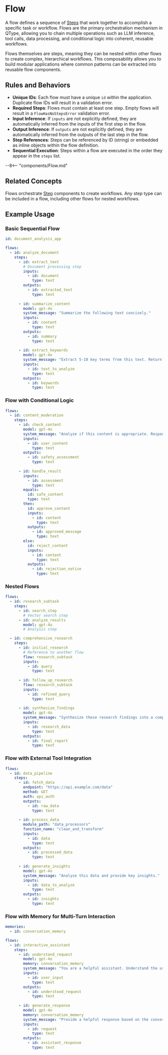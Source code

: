 # Flow

A flow defines a sequence of [Steps](Steps/index.md) that work together to accomplish a specific task or workflow. Flows are the primary orchestration mechanism in QType, allowing you to chain multiple operations such as LLM inference, tool calls, data processing, and conditional logic into coherent, reusable workflows.

Flows themselves are steps, meaning they can be nested within other flows to create complex, hierarchical workflows. This composability allows you to build modular applications where common patterns can be extracted into reusable flow components.

## Rules and Behaviors

- **Unique IDs**: Each flow must have a unique `id` within the application. Duplicate flow IDs will result in a validation error.
- **Required Steps**: Flows must contain at least one step. Empty flows will result in a `FlowHasNoStepsError` validation error.
- **Input Inference**: If `inputs` are not explicitly defined, they are automatically inferred from the inputs of the first step in the flow.
- **Output Inference**: If `outputs` are not explicitly defined, they are automatically inferred from the outputs of the last step in the flow.
- **Step References**: Steps can be referenced by ID (string) or embedded as inline objects within the flow definition.
- **Sequential Execution**: Steps within a flow are executed in the order they appear in the `steps` list.

--8<-- "components/Flow.md"

## Related Concepts

Flows orchestrate [Step](Steps/index.md) components to create workflows. Any step type can be included in a flow, including other flows for nested workflows.

## Example Usage

### Basic Sequential Flow

```yaml
id: document_analysis_app

flows:
  - id: analyze_document
    steps:
      - id: extract_text
        # Document processing step
        inputs:
          - id: document
            type: text
        outputs:
          - id: extracted_text
            type: text
      
      - id: summarize_content
        model: gpt-4o
        system_message: "Summarize the following text concisely."
        inputs:
          - id: content
            type: text
        outputs:
          - id: summary
            type: text
      
      - id: extract_keywords
        model: gpt-4o
        system_message: "Extract 5-10 key terms from this text. Return as a JSON array."
        inputs:
          - id: text_to_analyze
            type: text
        outputs:
          - id: keywords
            type: text
```

### Flow with Conditional Logic

```yaml
flows:
  - id: content_moderation
    steps:
      - id: check_content
        model: gpt-4o
        system_message: "Analyze if this content is appropriate. Respond with 'safe' or 'unsafe'."
        inputs:
          - id: user_content
            type: text
        outputs:
          - id: safety_assessment
            type: text
      
      - id: handle_result
        inputs:
          - id: assessment
            type: text
        equals: 
          id: safe_content
          type: text
        then:
          id: approve_content
          inputs:
            - id: content
              type: text
          outputs:
            - id: approved_message
              type: text
        else:
          id: reject_content
          inputs:
            - id: content
              type: text
          outputs:
            - id: rejection_notice
              type: text
```

### Nested Flows

```yaml
flows:
  - id: research_subtask
    steps:
      - id: search_step
        # Vector search step
      - id: analyze_results
        model: gpt-4o
        # Analysis step

  - id: comprehensive_research
    steps:
      - id: initial_research
        # Reference to another flow
        flow: research_subtask
        inputs:
          - id: query
            type: text
      
      - id: follow_up_research
        flow: research_subtask
        inputs:
          - id: refined_query
            type: text
      
      - id: synthesize_findings
        model: gpt-4o
        system_message: "Synthesize these research findings into a comprehensive report."
        inputs:
          - id: research_data
            type: text
        outputs:
          - id: final_report
            type: text
```

### Flow with External Tool Integration

```yaml
flows:
  - id: data_pipeline
    steps:
      - id: fetch_data
        endpoint: "https://api.example.com/data"
        method: GET
        auth: api_auth
        outputs:
          - id: raw_data
            type: text
      
      - id: process_data
        module_path: "data_processors"
        function_name: "clean_and_transform"
        inputs:
          - id: data
            type: text
        outputs:
          - id: processed_data
            type: text
      
      - id: generate_insights
        model: gpt-4o
        system_message: "Analyze this data and provide key insights."
        inputs:
          - id: data_to_analyze
            type: text
        outputs:
          - id: insights
            type: text
```

### Flow with Memory for Multi-Turn Interaction

```yaml
memories:
  - id: conversation_memory

flows:
  - id: interactive_assistant
    steps:
      - id: understand_request
        model: gpt-4o
        memory: conversation_memory
        system_message: "You are a helpful assistant. Understand the user's request and maintain context."
        inputs:
          - id: user_input
            type: text
        outputs:
          - id: understood_request
            type: text
      
      - id: generate_response
        model: gpt-4o
        memory: conversation_memory
        system_message: "Provide a helpful response based on the conversation history."
        inputs:
          - id: request
            type: text
        outputs:
          - id: assistant_response
            type: text
```
